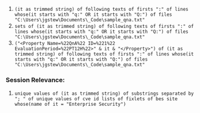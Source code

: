 
1. `(it as trimmed string) of following texts of firsts ":" of lines whose(it starts with "q:" OR it starts with "Q:") of files "C:\Users\jgstew\Documents\_Code\sample_qna.txt"`
1. `sets of (it as trimmed string) of following texts of firsts ":" of lines whose(it starts with "q:" OR it starts with "Q:") of files "C:\Users\jgstew\Documents\_Code\sample_qna.txt"`
1. `("<Property Name=%22QnA%22 ID=%221%22 EvaluationPeriod=%22PT12H%22>" & it & "</Property>") of (it as trimmed string) of following texts of firsts ":" of lines whose(it starts with "q:" OR it starts with "Q:") of files "C:\Users\jgstew\Documents\_Code\sample_qna.txt"`


### Session Relevance:

1. `unique values of (it as trimmed string) of substrings separated by "; " of unique values of cve id lists of fixlets of bes site whose(name of it = "Enterprise Security")`
